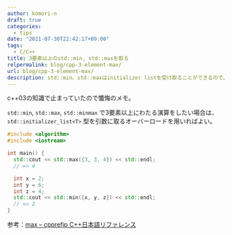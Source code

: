 ```yaml
---
author: komori-n
draft: true
categories:
  - tips
date: "2021-07-30T22:42:17+09:00"
tags:
  - C/C++
title: 3要素以上のstd::min, std::maxを取る
relpermalink: blog/cpp-3-element-max/
url: blog/cpp-3-element-max/
description: std::min、std::maxはinitializer listを受け取ることができるので、3要素以上の比較にも使える。
---
```


c++03の知識で止まっていたので懺悔のメモ。

`std::min`, `std::max`, `std::minmax` で3要素以上にわたる演算をしたい場合は、`std::initializer_list<T>` 型を引数に取るオーバーロードを用いればよい。

```cpp
#include <algorithm>
#include <iostream>

int main() {
  std::cout << std::max({3, 3, 4}) << std::endl;
  // => 4

  int x = 2;
  int y = 6;
  int z = 4;
  std::cout << std::min({x, y, z}) << std::endl;
  // => 2
}
```

参考：[max – cpprefjp C++日本語リファレンス](https://cpprefjp.github.io/reference/algorithm/max.html)
